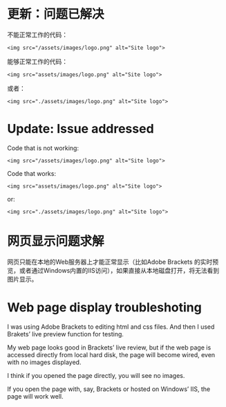 # 更新：问题已解决
不能正常工作的代码：
~~~~
<img src="/assets/images/logo.png" alt="Site logo">
~~~~
能够正常工作的代码：
~~~~
<img src="assets/images/logo.png" alt="Site logo">
~~~~
或者：
~~~~
<img src="./assets/images/logo.png" alt="Site logo">
~~~~
# Update: Issue addressed
Code that is not working:
~~~~
<img src="/assets/images/logo.png" alt="Site logo">
~~~~
Code that works: 
~~~~
<img src="assets/images/logo.png" alt="Site logo">
~~~~
or: 
~~~~
<img src="./assets/images/logo.png" alt="Site logo">
~~~~

# 网页显示问题求解

网页只能在本地的Web服务器上才能正常显示（比如Adobe Brackets 的实时预览，或者通过Windows内置的IIS访问），如果直接从本地磁盘打开，将无法看到图片显示。

# Web page display troubleshoting

I was using Adobe Brackets to editing html and css files. And then I used Brakets’ live preview function for testing.

My web page looks good in Brackets’ live review, but if the web page is accessed directly from local hard disk, the page will become wired, even with no images displayed.

I think if you opened the page directly, you will see no images.

If you open the page with, say, Brackets or hosted on Windows’ IIS, the page will work well.
